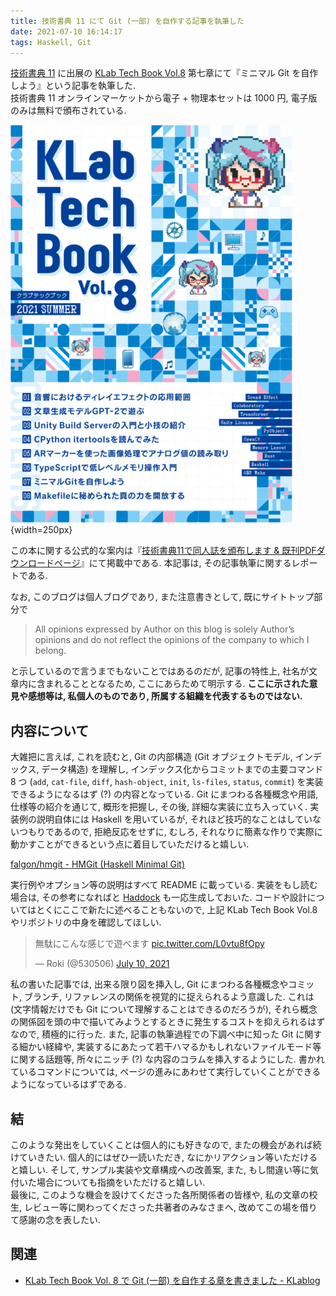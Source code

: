 ```yaml
---
title: 技術書典 11 にて Git (一部) を自作する記事を執筆した
date: 2021-07-10 16:14:17
tags: Haskell, Git
---
```


[技術書典 11](https://techbookfest.org/event/tbf11) に出展の
[KLab Tech Book Vol.8](https://techbookfest.org/product/6185615265628160) 第七章にて『ミニマル Git を自作しよう』という記事を執筆した.
<br />
技術書典 11 オンラインマーケットから電子 + 物理本セットは 1000 円, 電子版のみは無料で頒布されている.

![[KLab Tech Book Vol.8](https://techbookfest.org/product/6185615265628160)](./tbf11.png){width=250px}

この本に関する公式的な案内は『[技術書典11で同人誌を頒布します & 既刊PDFダウンロードページ](https://www.klab.com/jp/blog/tech/2021/tbf11.html)』にて掲載中である.
本記事は, その記事執筆に関するレポートである.<br>

<!--more-->

なお,
このブログは個人ブログであり,
また注意書きとして,
既にサイトトップ部分で

> All opinions expressed by Author on this blog is solely Author’s opinions and
> do not reflect the opinions of the company to which I belong. 

と示しているので言うまでもないことではあるのだが,
記事の特性上, 社名が文章内に含まれることとなるため,
ここにあらためて明示する.
**ここに示された意見や感想等は,
私個人のものであり,
所属する組織を代表するものではない.**

## 内容について

大雑把に言えば, これを読むと, Git の内部構造 (Git オブジェクトモデル,
インデックス, データ構造) を理解し,
インデックス化からコミットまでの主要コマンド 8 つ (`add`, `cat-file`, `diff`, `hash-object`,
`init`, `ls-files`, `status`, `commit`) を実装できるようになるはず (?) の内容となっている.
Git にまつわる各種概念や用語, 仕様等の紹介を通じて, 概形を把握し, その後, 詳細な実装に立ち入っていく.
実装例の説明自体には Haskell を用いているが,
それほど技巧的なことはしていないつもりであるので, 拒絶反応をせずに,
むしろ, それなりに簡素な作りで実際に動かすことができるという点に着目していただけると嬉しい.

<div class="has-text-centered mt-3 mb-3">
<i class="fab fa-github fa-fw"></i>
<a href="https://github.com/falgon/hmgit">falgon/hmgit - HMGit (Haskell Minimal Git)</a>
</div>

実行例やオプション等の説明はすべて README に載っている.
実装をもし読む場合は, その参考になればと [Haddock](https://falgon.github.io/hmgit/)
も一応生成しておいた.
コードや設計についてはとくにここで新たに述べることもないので,
上記 KLab Tech Book Vol.8 やリポジトリの中身を確認してほしい.

<blockquote class="twitter-tweet" data-align="center"><p lang="ja" dir="ltr">無駄にこんな感じで遊べます <a href="https://t.co/L0vtu8fOpy">pic.twitter.com/L0vtu8fOpy</a></p>&mdash; Roki (@530506) <a href="https://twitter.com/530506/status/1413741996783534083?ref_src=twsrc%5Etfw">July 10, 2021</a></blockquote> <script async src="https://platform.twitter.com/widgets.js" charset="utf-8"></script>

私の書いた記事では,
出来る限り図を挿入し,
Git にまつわる各種概念やコミット, ブランチ,
リファレンスの関係を視覚的に捉えられるよう意識した.
これは (文字情報だけでも Git
について理解することはできるのだろうが),
それら概念の関係図を頭の中で描いてみようとするときに発生するコストを抑えられるはずなので,
積極的に行った.
また, 記事の執筆過程での下調べ中に知った Git に関する細かい経緯や,
実装するにあたって若干ハマるかもしれないファイルモード等に関する話題等,
所々にニッチ (?) な内容のコラムを挿入するようにした.
書かれているコマンドについては, ページの進みにあわせて実行していくことができるようになっているはずである.

## 結

このような発出をしていくことは個人的にも好きなので, またの機会があれば続けていきたい.
個人的にはぜひ一読いただき, なにかリアクション等いただけると嬉しい.
そして, サンプル実装や文章構成への改善案,
また, もし間違い等に気付いた場合についても指摘をいただけると嬉しい.<br>
最後に, このような機会を設けてくださった各所関係者の皆様や,
私の文章の校生, レビュー等に関わってくださった共著者のみなさまへ, 改めてこの場を借りて感謝の念を表したい.

## 関連

- [KLab Tech Book Vol. 8 で Git (一部) を自作する章を書きました - KLablog](https://www.klab.com/jp/blog/tech/2021/20211209-techbook8-git.html)

